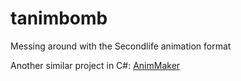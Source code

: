 # tanimbomb
Messing around with the Secondlife animation format

Another similar project in C#: [AnimMaker](https://github.com/LGGGreg/par/releases/tag/v1)
